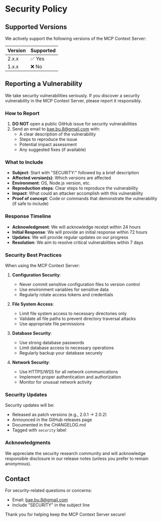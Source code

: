 # Security Policy

## Supported Versions

We actively support the following versions of the MCP Context Server:

| Version | Supported |
| ------- | --------- |
| 2.x.x   | ✅ Yes    |
| 1.x.x   | ❌ No     |

## Reporting a Vulnerability

We take security vulnerabilities seriously. If you discover a security vulnerability in the MCP Context Server, please report it responsibly.

### How to Report

1. **DO NOT** open a public GitHub issue for security vulnerabilities
2. Send an email to [bae.bu.8@gmail.com](mailto:bae.bu.8@gmail.com) with:
   - A clear description of the vulnerability
   - Steps to reproduce the issue
   - Potential impact assessment
   - Any suggested fixes (if available)

### What to Include

- **Subject**: Start with "SECURITY:" followed by a brief description
- **Affected version(s)**: Which versions are affected
- **Environment**: OS, Node.js version, etc.
- **Reproduction steps**: Clear steps to reproduce the vulnerability
- **Impact**: What could an attacker accomplish with this vulnerability
- **Proof of concept**: Code or commands that demonstrate the vulnerability (if safe to include)

### Response Timeline

- **Acknowledgment**: We will acknowledge receipt within 24 hours
- **Initial Response**: We will provide an initial response within 72 hours
- **Updates**: We will provide regular updates on our progress
- **Resolution**: We aim to resolve critical vulnerabilities within 7 days

### Security Best Practices

When using the MCP Context Server:

1. **Configuration Security**:

   - Never commit sensitive configuration files to version control
   - Use environment variables for sensitive data
   - Regularly rotate access tokens and credentials

2. **File System Access**:

   - Limit file system access to necessary directories only
   - Validate all file paths to prevent directory traversal attacks
   - Use appropriate file permissions

3. **Database Security**:

   - Use strong database passwords
   - Limit database access to necessary operations
   - Regularly backup your database securely

4. **Network Security**:
   - Use HTTPS/WSS for all network communications
   - Implement proper authentication and authorization
   - Monitor for unusual network activity

### Security Updates

Security updates will be:

- Released as patch versions (e.g., 2.0.1 → 2.0.2)
- Announced in the GitHub releases page
- Documented in the CHANGELOG.md
- Tagged with `security` label

### Acknowledgments

We appreciate the security research community and will acknowledge responsible disclosure in our release notes (unless you prefer to remain anonymous).

## Contact

For security-related questions or concerns:

- Email: [bae.bu.8@gmail.com](mailto:bae.bu.8@gmail.com)
- Include "SECURITY" in the subject line

Thank you for helping keep the MCP Context Server secure!
